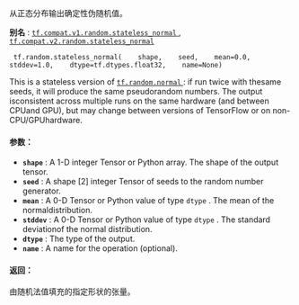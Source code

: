 从正态分布输出确定性伪随机值。

**别名** : [ `tf.compat.v1.random.stateless_normal` ](/api_docs/python/tf/random/stateless_normal), [ `tf.compat.v2.random.stateless_normal` ](/api_docs/python/tf/random/stateless_normal)

```
 tf.random.stateless_normal(    shape,    seed,    mean=0.0,    stddev=1.0,    dtype=tf.dtypes.float32,    name=None) 
```

This is a stateless version of [ `tf.random.normal` ](https://tensorflow.google.cn/api_docs/python/tf/random/normal): if run twice with thesame seeds, it will produce the same pseudorandom numbers.  The output isconsistent across multiple runs on the same hardware (and between CPUand GPU), but may change between versions of TensorFlow or on non-CPU/GPUhardware.

#### 参数：
- **`shape`** : A 1-D integer Tensor or Python array. The shape of the output tensor.
- **`seed`** : A shape [2] integer Tensor of seeds to the random number generator.
- **`mean`** : A 0-D Tensor or Python value of type  `dtype` . The mean of the normaldistribution.
- **`stddev`** : A 0-D Tensor or Python value of type  `dtype` . The standard deviationof the normal distribution.
- **`dtype`** : The type of the output.
- **`name`** : A name for the operation (optional).


#### 返回：
由随机法值填充的指定形状的张量。

